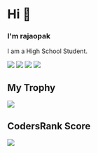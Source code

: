 # Hi 👋
### I'm rajaopak
I am a High School Student.

![](https://raw.githubusercontent.com/RAJAOPAK/github-stats/master/generated/overview.svg#gh-dark-mode-only)
![](https://raw.githubusercontent.com/RAJAOPAK/github-stats/master/generated/overview.svg#gh-light-mode-only)
![](https://raw.githubusercontent.com/RAJAOPAK/github-stats/master/generated/languages.svg#gh-dark-mode-only)
![](https://raw.githubusercontent.com/RAJAOPAK/github-stats/master/generated/languages.svg#gh-light-mode-only)

## My Trophy
![](https://github-profile-trophy.vercel.app/?username=rajaopak&theme=discord&no-frame=true)

## CodersRank Score
[![](https://cr-ss-service.azurewebsites.net/api/ScreenShot?widget=summary&username=rajopak)](https://profile.codersrank.io/user/rajopak)
